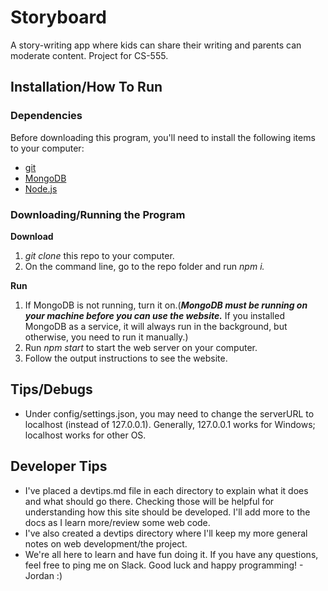 # Storyboard

A story-writing app where kids can share their writing and parents can moderate content. Project for CS-555.

## Installation/How To Run

### Dependencies

Before downloading this program, you'll need to install the following items to your computer:

* [git](https://git-scm.com/downloads "Git Installation")
* [MongoDB](https://www.mongodb.com/docs/manual/installation/ "MongoDB Install/Run Tutorial")
* [Node.js](https://nodejs.org/en/ "Node.js Installation")

### Downloading/Running the Program

**Download**

1. *git clone* this repo to your computer.
2. On the command line, go to the repo folder and run *npm i.*

**Run**

1. If MongoDB is not running, turn it on.(***MongoDB must be running on your machine before you can use the website.*** If you installed MongoDB as a service, it will always run in the background, but otherwise, you need to run it manually.)
2. Run *npm start* to start the web server on your computer.
3. Follow the output instructions to see the website.

## Tips/Debugs

* Under config/settings.json, you may need to change the serverURL to localhost (instead of 127.0.0.1). Generally, 127.0.0.1 works for Windows; localhost works for other OS.

## Developer Tips

* I've placed a devtips.md file in each directory to explain what it does and what should go there. Checking those will be helpful for understanding how this site should be developed. I'll add more to the docs as I learn more/review some web code.
* I've also created a devtips directory where I'll keep my more general notes on web development/the project.
* We're all here to learn and have fun doing it. If you have any questions, feel free to ping me on Slack. Good luck and happy programming! - Jordan :)

